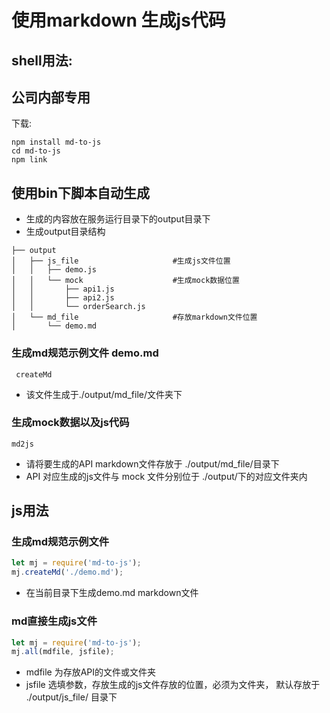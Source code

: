 # 使用markdown 生成js代码

## **shell用法:**

## 公司内部专用

下载:
```shell
npm install md-to-js
cd md-to-js
npm link
```

## 使用bin下脚本自动生成
- 生成的内容放在服务运行目录下的output目录下
- 生成output目录结构
```
├── output
│   ├── js_file                     #生成js文件位置
│   │   ├── demo.js
│   │   └── mock                    #生成mock数据位置
│   │       ├── api1.js
│   │       ├── api2.js
│   │       └── orderSearch.js
│   └── md_file                     #存放markdown文件位置
│       └── demo.md
```

###  生成md规范示例文件 demo.md
```shell
 createMd  
```
- 该文件生成于./output/md_file/文件夹下

###  生成mock数据以及js代码 
```shell
md2js
```
- 请将要生成的API markdown文件存放于 ./output/md_file/目录下
- API 对应生成的js文件与 mock 文件分别位于 ./output/下的对应文件夹内


## **js用法**

### 生成md规范示例文件
```javascript
let mj = require('md-to-js');
mj.createMd('./demo.md');
```
- 在当前目录下生成demo.md markdown文件


### md直接生成js文件
```javascript
let mj = require('md-to-js');
mj.all(mdfile, jsfile);
```
- mdfile 为存放API的文件或文件夹 
- jsfile 选填参数，存放生成的js文件存放的位置，必须为文件夹， 默认存放于 ./output/js_file/ 目录下

